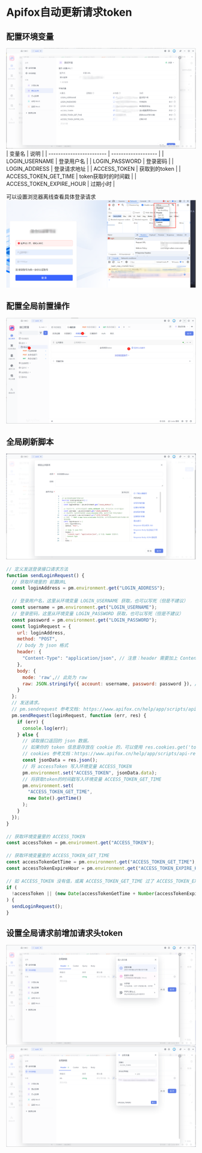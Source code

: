 # Apifox自动更新请求token
## 配置环境变量
![](img/Apifox自动更新请求token/2024-03-15-18-07-04.png)
| 变量名                   | 说明                |
| ------------------------ | ------------------- |
| LOGIN_USERNAME           | 登录用户名          |
| LOGIN_PASSWORD           | 登录密码            |
| LOGIN_ADDRESS            | 登录请求地址        |
| ACCESS_TOKEN             | 获取到的token       |
| ACCESS_TOKEN_GET_TIME    | token获取时的时间戳 |
| ACCESS_TOKEN_EXPIRE_HOUR | 过期小时            |

可以设置浏览器离线查看具体登录请求
![](img/Apifox自动更新请求token/2024-03-15-09-32-46.png)
## 配置全局前置操作
![](img/Apifox自动更新请求token/2024-03-14-18-31-27.png)
## 全局刷新脚本
![](img/Apifox自动更新请求token/2024-03-14-18-34-23.png)
```js
// 定义发送登录接口请求方法
function sendLoginRequest() {
  // 获取环境里的 前置URL  
  const loginAddress = pm.environment.get("LOGIN_ADDRESS");

  // 登录用户名，这里从环境变量 LOGIN_USERNAME 获取，也可以写死（但是不建议）  
  const username = pm.environment.get("LOGIN_USERNAME");
  // 登录密码，这里从环境变量 LOGIN_PASSWORD 获取，也可以写死（但是不建议）  
  const password = pm.environment.get("LOGIN_PASSWORD");
  const loginRequest = {
    url: loginAddress,
    method: "POST",
    // body 为 json 格式
    header: {
      "Content-Type": "application/json", // 注意：header 需要加上 Content-Type
    },
    body: {
      mode: 'raw',// 此处为 raw
      raw: JSON.stringify({ account: username, password: password }), // 序列化后的 json 字符串
    }
  };
  // 发送请求。  
  // pm.sendrequest 参考文档: https://www.apifox.cn/help/app/scripts/api-references/pm-reference/#pm-sendrequest  
  pm.sendRequest(loginRequest, function (err, res) {
    if (err) {
      console.log(err);
    } else {
      // 读取接口返回的 json 数据。      
      // 如果你的 token 信息是存放在 cookie 的，可以使用 res.cookies.get('token') 方式获取。      
      // cookies 参考文档：https://www.apifox.cn/help/app/scripts/api-references/pm-reference/#pm-cookies      
      const jsonData = res.json();
      // 将 accessToken 写入环境变量 ACCESS_TOKEN      
      pm.environment.set("ACCESS_TOKEN", jsonData.data);
      // 将获取token的时间戳写入环境变量 ACCESS_TOKEN_GET_TIME  
      pm.environment.set(
        "ACCESS_TOKEN_GET_TIME",
        new Date().getTime()
      );
    }
  });
}

// 获取环境变量里的 ACCESS_TOKEN
const accessToken = pm.environment.get("ACCESS_TOKEN");

// 获取环境变量里的 ACCESS_TOKEN_GET_TIME
const accessTokenGetTime = pm.environment.get("ACCESS_TOKEN_GET_TIME");
const accessTokenExpireHour = pm.environment.get("ACCESS_TOKEN_EXPIRE_HOUR");

// 如 ACCESS_TOKEN 没有值，或离 ACCESS_TOKEN_GET_TIME 过了 ACCESS_TOKEN_EXPIRE_HOUR 小时，则执行发送登录接口请求
if (
  !accessToken || (new Date(accessTokenGetTime + Number(accessTokenExpireHour) * 3600000) <= new Date())
) {
  sendLoginRequest();
}
```
## 设置全局请求前增加请求头token
![](img/Apifox自动更新请求token/2024-03-15-09-17-06.png)
![](img/Apifox自动更新请求token/2024-03-15-09-17-40.png)

